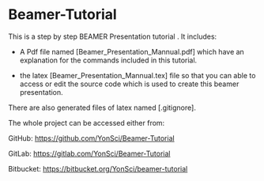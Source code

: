 # Beamer-Tutorial

This is a step by step BEAMER Presentation tutorial . It includes:

 * A Pdf file named [Beamer_Presentation_Mannual.pdf] which have an explanation for the commands included in this tutorial.

 * the latex [Beamer_Presentation_Mannual.tex] file so that you can able to access or edit the source code which is used to create this beamer presentation. 

There are also generated files of latex named [.gitignore].

The whole project can be accessed either from:

GitHub: <https://github.com/YonSci/Beamer-Tutorial>

GitLab: <https://gitlab.com/YonSci/Beamer-Tutorial>

Bitbucket: <https://bitbucket.org/YonSci/beamer-tutorial>


